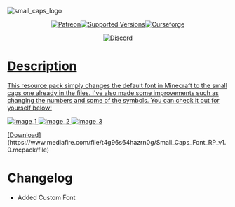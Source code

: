 ![small_caps_logo](https://github.com/user-attachments/assets/be56b3b2-2273-4a46-974b-041168decbb4)

<p align="center"> <a href="https://www.patreon.com/britakee" rel="nofollow"><img src="https://img.shields.io/endpoint.svg?url=https%3A%2F%2Fshieldsio-patreon.vercel.app%2Fapi%3Fusername%3Dbritakee%26type%3Dpatrons&style=flat" alt="Patreon" data-canonical-src="https://img.shields.io/endpoint.svg?url=https%3A%2F%2Fshieldsio-patreon.vercel.app%2Fapi%3Fusername%3Dbritakee%26type%3Dpatrons&amp;style=flat&amp;label=Supporters&amp;color=ff5733" style="max-width: 100%;"><a href="https://www.curseforge.com/minecraft-bedrock/texture-packs/small-caps-font-v1-0" rel="nofollow"><img src="https://i.imgur.com/gqhv67I.png" alt="Supported Versions" data-canonical-src="https://cf.way2muchnoise.eu/versions/328085(c70039).svg" style="max-width: 100%;"><a href="https://www.curseforge.com/minecraft-bedrock/texture-packs/small-caps-font-v1-0" rel="nofollow"><img src="https://cf.way2muchnoise.eu/1083204.svg" alt="Curseforge" data-canonical-src="https://cf.way2muchnoise.eu/1083204.svg" style="max-width: 100%;"></a> 

<p align="center"> <a href="https://discord.gg/YyJpPdpTdx" rel="nofollow"><img src="https://dcbadge.limes.pink/api/server/https://discord.gg/YyJpPdpTdx" alt="Discord" data-canonical-src="https://dcbadge.limes.pink/api/server/https://discord.gg/YyJpPdpTdx" style="max-width: 100%;">

# Description

This resource pack simply changes the default font in Minecraft to the small caps one already in the files. I've also made some improvements such as changing the numbers and some of the symbols. You can check it out for yourself below!

![image_1](https://github.com/user-attachments/assets/91fbe401-9dda-4beb-b681-0147c2f92326)
![image_2](https://github.com/user-attachments/assets/58b81443-0c57-4d90-a487-72d75714ae1c)
![image_3](https://github.com/user-attachments/assets/c068dcb6-9a8b-43ab-9f4e-7184de65646f)

[[Download]([https://pages.github.com/](https://www.mediafire.com/file/t4g96s64hazrn0g/Small_Caps_Font_RP_v1.0.mcpack/file))](https://www.mediafire.com/file/t4g96s64hazrn0g/Small_Caps_Font_RP_v1.0.mcpack/file)

# Changelog
- Added Custom Font
